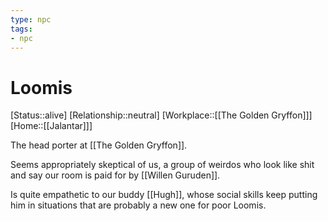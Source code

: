 ```yaml
---
type: npc
tags: 
- npc
---
```


# Loomis
[Status::alive]
[Relationship::neutral]
[Workplace::[[The Golden Gryffon]]]
[Home::[[Jalantar]]]

The head porter at [[The Golden Gryffon]]. 

Seems appropriately skeptical of us, a group of weirdos who look like shit and say our room is paid for by [[Willen Guruden]]. 

Is quite empathetic to our buddy [[Hugh]], whose social skills keep putting him in situations that are probably a new one for poor Loomis. 

